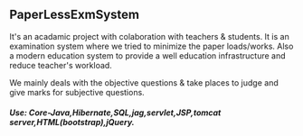 ## PaperLessExmSystem
It's an acadamic project with colaboration with teachers & students. It is an examination system where we tried to minimize the paper loads/works. Also a modern education system to provide a well education infrastructure and reduce teacher's workload.

We mainly deals with the objective questions & take places to judge and give marks for subjective questions.

##### Use: Core-Java,Hibernate,SQL,jag,servlet,JSP,tomcat server,HTML(bootstrap),jQuery.
